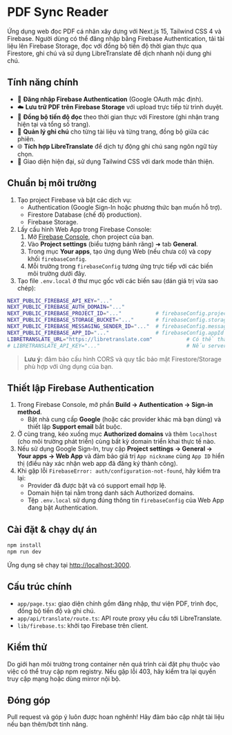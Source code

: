 # PDF Sync Reader

Ứng dụng web đọc PDF cá nhân xây dựng với Next.js 15, Tailwind CSS 4 và Firebase. Người dùng có thể đăng nhập bằng Firebase Authentication, tải tài liệu lên Firebase Storage, đọc với đồng bộ tiến độ thời gian thực qua Firestore, ghi chú và sử dụng LibreTranslate để dịch nhanh nội dung ghi chú.

## Tính năng chính

- 🔐 **Đăng nhập Firebase Authentication** (Google OAuth mặc định).
- ☁️ **Lưu trữ PDF trên Firebase Storage** với upload trực tiếp từ trình duyệt.
- 🔄 **Đồng bộ tiến độ đọc** theo thời gian thực với Firestore (ghi nhận trang hiện tại và tổng số trang).
- 📝 **Quản lý ghi chú** cho từng tài liệu và từng trang, đồng bộ giữa các phiên.
- 🌐 **Tích hợp LibreTranslate** để dịch tự động ghi chú sang ngôn ngữ tùy chọn.
- 🎯 Giao diện hiện đại, sử dụng Tailwind CSS với dark mode thân thiện.

## Chuẩn bị môi trường

1. Tạo project Firebase và bật các dịch vụ:
   - Authentication (Google Sign-In hoặc phương thức bạn muốn hỗ trợ).
   - Firestore Database (chế độ production).
   - Firebase Storage.
2. Lấy cấu hình Web App trong Firebase Console:
   1. Mở [Firebase Console](https://console.firebase.google.com/), chọn project của bạn.
   2. Vào **Project settings** (biểu tượng bánh răng) ➜ tab **General**.
   3. Trong mục **Your apps**, tạo ứng dụng Web (nếu chưa có) và copy khối `firebaseConfig`.
   4. Mỗi trường trong `firebaseConfig` tương ứng trực tiếp với các biến môi trường dưới đây.
3. Tạo file `.env.local` ở thư mục gốc với các biến sau (dán giá trị vừa sao chép):

```bash
NEXT_PUBLIC_FIREBASE_API_KEY="..."
NEXT_PUBLIC_FIREBASE_AUTH_DOMAIN="..."
NEXT_PUBLIC_FIREBASE_PROJECT_ID="..."           # firebaseConfig.projectId
NEXT_PUBLIC_FIREBASE_STORAGE_BUCKET="..."       # firebaseConfig.storageBucket
NEXT_PUBLIC_FIREBASE_MESSAGING_SENDER_ID="..."  # firebaseConfig.messagingSenderId
NEXT_PUBLIC_FIREBASE_APP_ID="..."               # firebaseConfig.appId
LIBRETRANSLATE_URL="https://libretranslate.com"           # Có thể thay bằng self-host
# LIBRETRANSLATE_API_KEY="..."                            # Nếu server yêu cầu API key
```

> **Lưu ý:** đảm bảo cấu hình CORS và quy tắc bảo mật Firestore/Storage phù hợp với ứng dụng của bạn.

## Thiết lập Firebase Authentication

1. Trong Firebase Console, mở phần **Build → Authentication → Sign-in method**.
   - Bật nhà cung cấp **Google** (hoặc các provider khác mà bạn dùng) và thiết lập **Support email** bắt buộc.
2. Ở cùng trang, kéo xuống mục **Authorized domains** và thêm `localhost` (cho môi trường phát triển) cùng bất kỳ domain triển khai thực tế nào.
3. Nếu sử dụng Google Sign-In, truy cập **Project settings → General → Your apps → Web App** và đảm bảo giá trị `App nickname` cùng `App ID` hiển thị (điều này xác nhận web app đã đăng ký thành công).
4. Khi gặp lỗi `FirebaseError: auth/configuration-not-found`, hãy kiểm tra lại:
   - Provider đã được bật và có support email hợp lệ.
   - Domain hiện tại nằm trong danh sách Authorized domains.
   - Tệp `.env.local` sử dụng đúng thông tin `firebaseConfig` của Web App đang bật Authentication.

## Cài đặt & chạy dự án

```bash
npm install
npm run dev
```

Ứng dụng sẽ chạy tại [http://localhost:3000](http://localhost:3000).

## Cấu trúc chính

- `app/page.tsx`: giao diện chính gồm đăng nhập, thư viện PDF, trình đọc, đồng bộ tiến độ và ghi chú.
- `app/api/translate/route.ts`: API route proxy yêu cầu tới LibreTranslate.
- `lib/firebase.ts`: khởi tạo Firebase trên client.

## Kiểm thử

Do giới hạn môi trường trong container nên quá trình cài đặt phụ thuộc vào việc có thể truy cập npm registry. Nếu gặp lỗi 403, hãy kiểm tra lại quyền truy cập mạng hoặc dùng mirror nội bộ.

## Đóng góp

Pull request và góp ý luôn được hoan nghênh! Hãy đảm bảo cập nhật tài liệu nếu bạn thêm/bớt tính năng.
